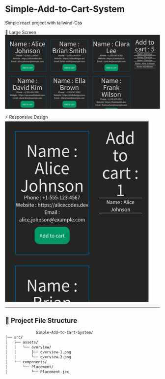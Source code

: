 # Simple-Add-to-Cart-System
Simple react project with tailwind-Css 

🌟 Large Screen  
![Overview](./src/assets/overview/overview-1.png)

⚡ Responsive Design  
![Overview](./src/assets/overview/overview-2.png)

---
## 📂 Project File Structure
```
              Simple-Add-to-Cart-System/
│── src/
│   ├── assets/
│   │   └── overview/
│   │       ├── overview-1.png
│   │       └── overview-2.png
│   └── components/
│       └── Placement/
│           └── Placement.jsx

 
```